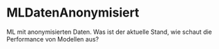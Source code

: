 # MLDatenAnonymisiert
ML mit anonymisierten Daten. Was ist der aktuelle Stand, wie schaut die Performance von Modellen aus?